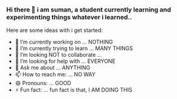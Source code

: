 ### Hi there 👋 i am suman, a student currently learning and experimenting things whatever i learned..

Here are some ideas with i get started:

- 🔭 I’m currently working on ... NOTHING
- 🌱 I’m currently trying to learn ... MANY THINGS
- 👯 I’m looking NOT to collaborate ...
- 🤔 I’m looking for help with ... EVERYONE
- 💬 Ask me about ... ANYTHING
- 📫 How to reach me: ... NO WAY
- 😄 Pronouns: ... GOOD
- ⚡ Fun fact: ... fun fact is that, I AM DOING THIS

